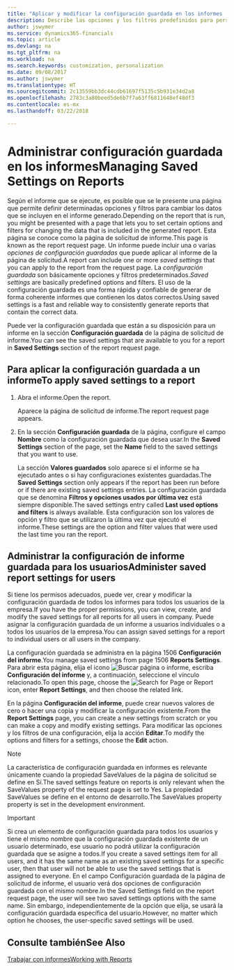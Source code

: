 ```yaml
---
title: "Aplicar y modificar la configuración guardada en los informes | Documentos de Microsoft"
description: Describe las opciones y los filtros predefinidos para personalizar un informe y para generar los datos correctos.
author: jswymer
ms.service: dynamics365-financials
ms.topic: article
ms.devlang: na
ms.tgt_pltfrm: na
ms.workload: na
ms.search.keywords: customization, personalization
ms.date: 09/08/2017
ms.author: jswymer
ms.translationtype: HT
ms.sourcegitcommit: 2c13559bb3dc44cdb61697f5135c5b931e34d2a8
ms.openlocfilehash: 2783c3a80beed5de6b7f7a63ff6811648ef48df3
ms.contentlocale: es-mx
ms.lasthandoff: 03/22/2018

---
```

# <a name="managing-saved-settings-on-reports"></a><span data-ttu-id="b00e5-103">Administrar configuración guardada en los informes</span><span class="sxs-lookup"><span data-stu-id="b00e5-103">Managing Saved Settings on Reports</span></span>
<span data-ttu-id="b00e5-104">Según el informe que se ejecute, es posible que se le presente una página que permite definir determinadas opciones y filtros para cambiar los datos que se incluyen en el informe generado.</span><span class="sxs-lookup"><span data-stu-id="b00e5-104">Depending on the report that is run, you might be presented with a page that lets you to set certain options and filters for changing the data that is included in the generated report.</span></span> <span data-ttu-id="b00e5-105">Esta página se conoce como la página de solicitud de informe.</span><span class="sxs-lookup"><span data-stu-id="b00e5-105">This page is known as the report request page.</span></span> <span data-ttu-id="b00e5-106">Un informe puede incluir una o varias *opciones de configuración guardadas* que puede aplicar al informe de la página de solicitud.</span><span class="sxs-lookup"><span data-stu-id="b00e5-106">A report can include one or more *saved settings* that you can apply to the report from the request page.</span></span> <span data-ttu-id="b00e5-107">La *configuración guardada* son básicamente opciones y filtros predeterminados.</span><span class="sxs-lookup"><span data-stu-id="b00e5-107">*Saved settings* are basically predefined options and filters.</span></span> <span data-ttu-id="b00e5-108">El uso de la configuración guardada es una forma rápida y confiable de generar de forma coherente informes que contienen los datos correctos.</span><span class="sxs-lookup"><span data-stu-id="b00e5-108">Using saved settings is a fast and reliable way to consistently generate reports that contain the correct data.</span></span>

<span data-ttu-id="b00e5-109">Puede ver la configuración guardada que están a su disposición para un informe en la sección **Configuración guardada** de la página de solicitud de informe.</span><span class="sxs-lookup"><span data-stu-id="b00e5-109">You can see the saved settings that are available to you for a report in **Saved Settings** section of the report request page.</span></span>  

## <a name="to-apply-saved-settings-to-a-report"></a><span data-ttu-id="b00e5-110">Para aplicar la configuración guardada a un informe</span><span class="sxs-lookup"><span data-stu-id="b00e5-110">To apply saved settings to a report</span></span>
1. <span data-ttu-id="b00e5-111">Abra el informe.</span><span class="sxs-lookup"><span data-stu-id="b00e5-111">Open the report.</span></span>

   <span data-ttu-id="b00e5-112">Aparece la página de solicitud de informe.</span><span class="sxs-lookup"><span data-stu-id="b00e5-112">The report request page appears.</span></span>    
2. <span data-ttu-id="b00e5-113">En la sección **Configuración guardada** de la página, configure el campo **Nombre** como la configuración guardada que desea usar.</span><span class="sxs-lookup"><span data-stu-id="b00e5-113">In the **Saved Settings** section of the page, set the **Name** field  to the saved settings that you want to use.</span></span>

   <span data-ttu-id="b00e5-114">La sección **Valores guardados** solo aparece si el informe se ha ejecutado antes o si hay configuraciones existentes guardadas.</span><span class="sxs-lookup"><span data-stu-id="b00e5-114">The **Saved Settings** section only appears if the report has been run before or if there are existing saved settings entries.</span></span> <span data-ttu-id="b00e5-115">La configuración guardada que se denomina **Filtros y opciones usados por última vez** está siempre disponible.</span><span class="sxs-lookup"><span data-stu-id="b00e5-115">The saved settings entry called **Last used options and filters** is always available.</span></span> <span data-ttu-id="b00e5-116">Esta configuración son los valores de opción y filtro que se utilizaron la última vez que ejecutó el informe.</span><span class="sxs-lookup"><span data-stu-id="b00e5-116">These settings are the option and filter values that were used the last time you ran the report.</span></span>

## <a name="administer-saved-report-settings-for-users"></a><span data-ttu-id="b00e5-117">Administrar la configuración de informe guardada para los usuarios</span><span class="sxs-lookup"><span data-stu-id="b00e5-117">Administer saved report settings for users</span></span>
<span data-ttu-id="b00e5-118">Si tiene los permisos adecuados, puede ver, crear y modificar la configuración guardada de todos los informes para todos los usuarios de la empresa.</span><span class="sxs-lookup"><span data-stu-id="b00e5-118">If you have the proper permissions, you can view, create, and modify the saved settings for all reports for all users in company.</span></span> <span data-ttu-id="b00e5-119">Puede asignar la configuración guardada de un informe a usuarios individuales o a todos los usuarios de la empresa.</span><span class="sxs-lookup"><span data-stu-id="b00e5-119">You can assign saved settings for a report to individual users or all users in the company.</span></span>

<span data-ttu-id="b00e5-120">La configuración guardada se administra en la página 1506 **Configuración del informe**.</span><span class="sxs-lookup"><span data-stu-id="b00e5-120">You manage saved settings from page 1506 **Reports Settings**.</span></span> <span data-ttu-id="b00e5-121">Para abrir esta página, elija el icono ![Buscar página o informe](media/ui-search/search_small.png "icono Buscar página o informe"), escriba **Configuración del informe** y, a continuación, seleccione el vínculo relacionado.</span><span class="sxs-lookup"><span data-stu-id="b00e5-121">To open this page, choose the ![Search for Page or Report](media/ui-search/search_small.png "Search for Page or Report icon") icon, enter **Report Settings**, and then choose the related link.</span></span>

<span data-ttu-id="b00e5-122">En la página **Configuración del informe**, puede crear nuevos valores de cero o hacer una copia y modificar la configuración existente.</span><span class="sxs-lookup"><span data-stu-id="b00e5-122">From the **Report Settings** page, you can create a new settings from scratch or you can make a copy and modify existing settings.</span></span> <span data-ttu-id="b00e5-123">Para modificar las opciones y los filtros de una configuración, elija la acción **Editar**.</span><span class="sxs-lookup"><span data-stu-id="b00e5-123">To modify the options and filters for a settings, choose the **Edit** action.</span></span>

> [!NOTE]
> <span data-ttu-id="b00e5-124">La característica de configuración guardada en informes es relevante únicamente cuando la propiedad SaveValues de la página de solicitud se define en Sí.</span><span class="sxs-lookup"><span data-stu-id="b00e5-124">The saved settings feature on reports is only relevant when the SaveValues property of the request page is set to Yes.</span></span> <span data-ttu-id="b00e5-125">La propiedad SaveValues se define en el entorno de desarrollo.</span><span class="sxs-lookup"><span data-stu-id="b00e5-125">The SaveValues property property is set in the development environment.</span></span>  

> [!Important]
> <span data-ttu-id="b00e5-126">Si crea un elemento de configuración guardada para todos los usuarios y tiene el mismo nombre que la configuración guardada existente de un usuario determinado, ese usuario no podrá utilizar la configuración guardada que se asigne a todos.</span><span class="sxs-lookup"><span data-stu-id="b00e5-126">If you create a saved settings item for all users, and it has the same name as an existing saved settings for a specific user, then that user will not be able to use the saved settings that is assigned to everyone.</span></span>  <span data-ttu-id="b00e5-127">En el campo Configuración guardada de la página de solicitud de informe, el usuario verá dos opciones de configuración guardada con el mismo nombre.</span><span class="sxs-lookup"><span data-stu-id="b00e5-127">In the Saved Settings field on the report request page, the user will see two saved settings options with the same name.</span></span> <span data-ttu-id="b00e5-128">Sin embargo, independientemente de la opción que elija, se usará la configuración guardada específica del usuario.</span><span class="sxs-lookup"><span data-stu-id="b00e5-128">However, no matter which option he chooses, the user-specific saved settings will be used.</span></span>

## <a name="see-also"></a><span data-ttu-id="b00e5-129">Consulte también</span><span class="sxs-lookup"><span data-stu-id="b00e5-129">See Also</span></span>
[<span data-ttu-id="b00e5-130">Trabajar con informes</span><span class="sxs-lookup"><span data-stu-id="b00e5-130">Working with Reports</span></span>](ui-work-report.md)  

